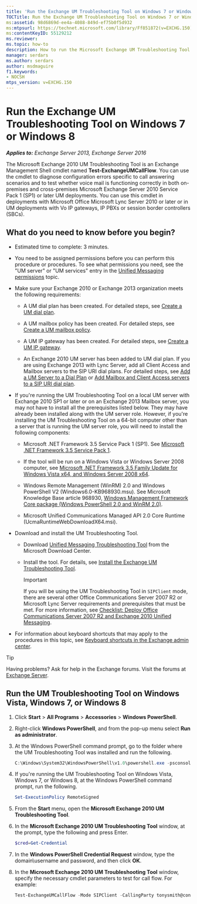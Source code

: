 ```yaml
---
title: 'Run the Exchange UM Troubleshooting Tool on Windows 7 or Windows 8: Exchange 2013 Help'
TOCTitle: Run the Exchange UM Troubleshooting Tool on Windows 7 or Windows 8
ms:assetid: 98d6869d-ee4a-4088-849d-ef75b0f5d932
ms:mtpsurl: https://technet.microsoft.com/library/Ff851872(v=EXCHG.150)
ms:contentKeyID: 55129212
ms.reviewer:
ms.topic: how-to
description: How to run the Microsoft Exchange UM Troubleshooting Tool on Windows 7 or Windows 8
manager: serdars
ms.author: serdars
author: msdmaguire
f1.keywords:
- NOCSH
mtps_version: v=EXCHG.150
---
```


# Run the Exchange UM Troubleshooting Tool on Windows 7 or Windows 8

_**Applies to:** Exchange Server 2013, Exchange Server 2016_

The Microsoft Exchange 2010 UM Troubleshooting Tool is an Exchange Management Shell cmdlet named **Test-ExchangeUMCallFlow**. You can use the cmdlet to diagnose configuration errors specific to call answering scenarios and to test whether voice mail is functioning correctly in both on-premises and cross-premises Microsoft Exchange Server 2010 Service Pack 1 (SP1) or later UM deployments. You can use this cmdlet in deployments with Microsoft Office Microsoft Lync Server 2010 or later or in UM deployments with Vo IP gateways, IP PBXs or session border controllers (SBCs).

## What do you need to know before you begin?

- Estimated time to complete: 3 minutes.

- You need to be assigned permissions before you can perform this procedure or procedures. To see what permissions you need, see the "UM server" or "UM services" entry in the [Unified Messaging permissions](unified-messaging-permissions-exchange-2013-help.md) topic.

- Make sure your Exchange 2010 or Exchange 2013 organization meets the following requirements:

  - A UM dial plan has been created. For detailed steps, see [Create a UM dial plan](../ExchangeOnline/voice-mail-unified-messaging/connect-voice-mail-system/create-um-dial-plan.md).

  - A UM mailbox policy has been created. For detailed steps, see [Create a UM mailbox policy](../ExchangeOnline/voice-mail-unified-messaging/set-up-voice-mail/create-um-mailbox-policy.md).

  - A UM IP gateway has been created. For detailed steps, see [Create a UM IP gateway](../ExchangeOnline/voice-mail-unified-messaging/connect-voice-mail-system/create-um-ip-gateway.md).

  - An Exchange 2010 UM server has been added to UM dial plan. If you are using Exchange 2013 with Lync Server, add all Client Access and Mailbox servers to the SIP URI dial plans. For detailed steps, see [Add a UM Server to a Dial Plan](/previous-versions/office/exchange-server-2010/aa996399(v=exchg.141)) or [Add Mailbox and Client Access servers to a SIP URI dial plan](add-mailbox-and-client-access-servers-to-a-sip-uri-dial-plan-exchange-2013-help.md).

- If you're running the UM Troubleshooting Tool on a local UM server with Exchange 2010 SP1 or later or on an Exchange 2013 Mailbox server, you may not have to install all the prerequisites listed below. They may have already been installed along with the UM server role. However, if you're installing the UM Troubleshooting Tool on a 64-bit computer other than a server that is running the UM server role, you will need to install the following components:

  - Microsoft .NET Framework 3.5 Service Pack 1 (SP1). See [Microsoft .NET Framework 3.5 Service Pack 1](https://www.microsoft.com/download/details.aspx?id=22).

  - If the tool will be run on a Windows Vista or Windows Server 2008 computer, see [Microsoft .NET Framework 3.5 Family Update for Windows Vista x64, and Windows Server 2008 x64](https://www.microsoft.com/download/details.aspx?id=1055).

  - Windows Remote Management (WinRM) 2.0 and Windows PowerShell V2 (Windows6.0-KB968930.msu). See Microsoft Knowledge Base article 968930, [Windows Management Framework Core package (Windows PowerShell 2.0 and WinRM 2.0)](https://support.microsoft.com/help/968930).

  - Microsoft Unified Communications Managed API 2.0 Core Runtime (UcmaRuntimeWebDownloadX64.msi).

- Download and install the UM Troubleshooting Tool.

  - Download [Unified Messaging Troubleshooting Tool](https://www.microsoft.com/download/details.aspx?id=20839) from the Microsoft Download Center.

  - Install the tool. For details, see [Install the Exchange UM Troubleshooting Tool](install-the-exchange-um-troubleshooting-tool-exchange-2013-help.md).

    > [!IMPORTANT]
    > If you will be using the UM Troubleshooting Tool in `SIPClient` mode, there are several other Office Communications Server 2007 R2 or Microsoft Lync Server requirements and prerequisites that must be met. For more information, see <A href="/previous-versions/office/exchange-server-2010/dd638120(v=exchg.141)">Checklist: Deploy Office Communications Server 2007 R2 and Exchange 2010 Unified Messaging</A>.

- For information about keyboard shortcuts that may apply to the procedures in this topic, see [Keyboard shortcuts in the Exchange admin center](keyboard-shortcuts-in-the-exchange-admin-center-2013-help.md).

> [!TIP]
> Having problems? Ask for help in the Exchange forums. Visit the forums at [Exchange Server](https://social.technet.microsoft.com/forums/office/home?category=exchangeserver).

## Run the UM Troubleshooting Tool on Windows Vista, Windows 7, or Windows 8

1. Click **Start** \> **All Programs** \> **Accessories** \> **Windows PowerShell**.

2. Right-click **Windows PowerShell**, and from the pop-up menu select **Run as administrator**.

3. At the Windows PowerShell command prompt, go to the folder where the UM Troubleshooting Tool was installed and run the following.

   ```powershell
   C:\Windows\System32\WindowsPowerShell\v1.0\powershell.exe -psconsolefile .\Microsoft.Exchange.UM.TroubleshootingToolsnapin.psc1 -noexit -command ". '.\Microsoft.Exchange.UM.TroubleshootingTool.ps1' "
   ```

4. If you're running the UM Troubleshooting Tool on Windows Vista, Windows 7, or Windows 8, at the Windows PowerShell command prompt, run the following.

   ```powershell
   Set-ExecutionPolicy RemoteSigned
   ```

5. From the **Start** menu, open the **Microsoft Exchange 2010 UM Troubleshooting Tool**.

6. In the **Microsoft Exchange 2010 UM Troubleshooting Tool** window, at the prompt, type the following and press Enter.

   ```powershell
   $cred=Get-Credential
   ```

7. In the **Windows PowerShell Credential Request** window, type the domain\\username and password, and then click **OK**.

8. In the **Microsoft Exchange 2010 UM Troubleshooting Tool** window, specify the necessary cmdlet parameters to test for call flow. For example:

   ```powershell
   Test-ExchangeUMCallFlow -Mode SIPClient -CallingParty tonysmith@contoso.com - CalledParty jamiestark@contoso.com NextHop ocsfe.contoso.com -Credential $cred
   ```